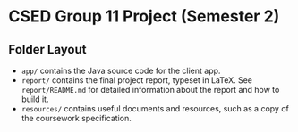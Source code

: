 # CSED Group 11 Project (Semester 2)

## Folder Layout

- `app/` contains the Java source code for the client app.
- `report/` contains the final project report, typeset in LaTeX. See `report/README.md` for
  detailed information about the report and how to build it.
- `resources/` contains useful documents and resources, such as a copy of the coursework
  specification.
